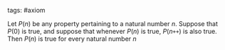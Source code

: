 tags: #axiom 

Let $P(n)$ be any property pertaining to a natural number $n$. 
Suppose that $P(0)$ is true, and suppose that whenever $P(n)$ is true, $P(n\texttt{++})$ is also true. 
Then $P(n)$ is true for every natural number $n$ 